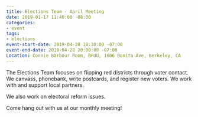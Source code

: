 ```yaml
---
title: Elections Team - April Meeting
date: 2019-01-17 11:40:00 -08:00
categories:
- event
tags:
- elections
event-start-date: 2019-04-28 18:30:00 -07:00
event-end-date: 2019-04-28 20:00:00 -07:00
Location: Connie Barbour Room, BFUU, 1606 Bonita Ave, Berkeley, CA
---
```


The Elections Team focuses on flipping red districts through voter contact. We canvass, phonebank, write postcards, and register new voters. We work with and support local partners.

We also work on electoral reform issues.

Come hang out with us at our monthly meeting!